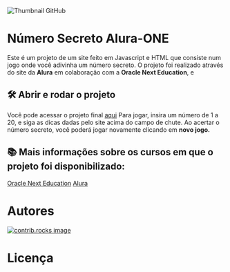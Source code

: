 ![Thumbnail GitHub](<img width="1000" height="500" alt="Programação-Projeto Número Secreto - G9 ONE" src="https://github.com/user-attachments/assets/6f56e867-4ceb-4dfe-843e-8ee64049de9c" />)

  
# Número Secreto Alura-ONE

Este é um projeto de um site feito em Javascript e HTML que consiste num jogo onde você adivinha um número secreto.
O projeto foi realizado através do site da **Alura** em colaboração com a **Oracle Next Education**, e 


## 🛠️ Abrir e rodar o projeto

Você pode acessar o projeto final [aqui](jogo-numero-secreto-js-hazel.vercel.app)
Para jogar, insira um número de 1 a 20, e siga as dicas dadas pelo site acima do campo de chute.
Ao acertar o número secreto, você poderá jogar novamente clicando em **novo jogo.**

## 📚 Mais informações sobre os cursos em que o projeto foi disponibilizado:

[Oracle Next Education](https://www.oracle.com/br/education/oracle-next-education/)
[Alura](https://www.alura.com.br/)

# Autores

<a href="https://github.com/nath-elle/jogo-numero-secreto-js/graphs/contributors">
  <img src="https://contrib.rocks/image?nath-elle/jogo-numero-secreto-js" alt="contrib.rocks image" />
</a>


# Licença
